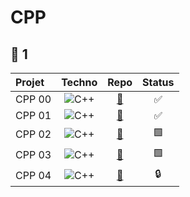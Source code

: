# CPP

## 🔵 1
| **Projet**        | **Techno**                                                                                           |**Repo**                                        |**Status**|
| :---------------  |:---------------:                                                                                     |:-----:                                         |:------:|
| CPP 00            | <img alt="C++" 		        src="https://img.shields.io/badge/-C++-00599C?logo=C++&logoColor=white"/>  |[🔗](https://github.com/Madness807/CPP_00)      |✅|
| CPP 01            | <img alt="C++" 			      src="https://img.shields.io/badge/-C++-00599C?logo=C++&logoColor=white"/>  |[🔗](https://github.com/Madness807/CPP_01)      |✅|
| CPP 02            | <img alt="C++" 			      src="https://img.shields.io/badge/-C++-00599C?logo=C++&logoColor=white"/>  |[🔗](https://github.com/Madness807/CPP_02)      |🟩|
| CPP 03            | <img alt="C++" 			      src="https://img.shields.io/badge/-C++-00599C?logo=C++&logoColor=white"/>  |[🔗](https://github.com/Madness807/CPP_03)      |🟩|
| CPP 04            | <img alt="C++" 			      src="https://img.shields.io/badge/-C++-00599C?logo=C++&logoColor=white"/>  |[🔗](https://github.com/Madness807/CPP_04)      |🔒|

